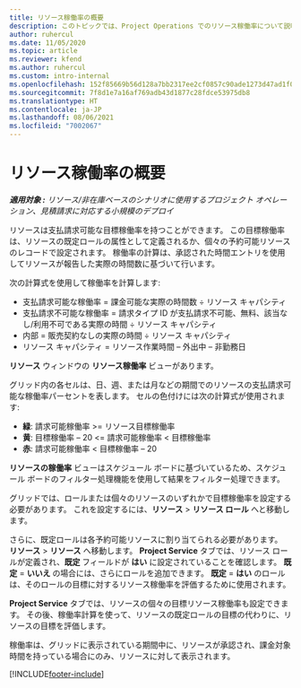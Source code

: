 ```yaml
---
title: リソース稼働率の概要
description: このトピックでは、Project Operations でのリソース稼働率について説明します。
author: ruhercul
ms.date: 11/05/2020
ms.topic: article
ms.reviewer: kfend
ms.author: ruhercul
ms.custom: intro-internal
ms.openlocfilehash: 152f85669b56d128a7bb2317ee2cf0857c90ade1273d47ad1f0f387e00a6bbd8
ms.sourcegitcommit: 7f8d1e7a16af769adb43d1877c28fdce53975db8
ms.translationtype: HT
ms.contentlocale: ja-JP
ms.lasthandoff: 08/06/2021
ms.locfileid: "7002067"
---
```

# <a name="resource-utilization-overview"></a>リソース稼働率の概要

_**適用対象 :** リソース/非在庫ベースのシナリオに使用するプロジェクト オペレーション、見積請求に対応する小規模のデプロイ_

リソースは支払請求可能な目標稼働率を持つことができます。 この目標稼働率は、リソースの既定ロールの属性として定義されるか、個々の予約可能リソースのレコードで設定されます。 稼働率の計算は、承認された時間エントリを使用してリソースが報告した実際の時間数に基づいて行います。

次の計算式を使用して稼働率を計算します:

  - 支払請求可能な稼働率 = 課金可能な実際の時間数 ÷ リソース キャパシティ
  - 支払請求不可能な稼働率 = 請求タイプ ID が支払請求不可能、無料、該当なし/利用不可である実際の時間 ÷ リソース キャパシティ
  - 内部 = 販売契約なしの実際の時間 ÷ リソース キャパシティ
  - リソース キャパシティ = リソース作業時間 – 外出中 – 非勤務日

**リソース** ウィンドウの **リソース稼働率** ビューがあります。

グリッド内の各セルは、日、週、または月などの期間でのリソースの支払請求可能な稼働率パーセントを表します。 セルの色付けには次の計算式が使用されます:

  - **緑**: 請求可能稼働率 >= リソース目標稼働率
  - **黄**: 目標稼働率 – 20 <= 請求可能稼働率 < 目標稼働率
  - **赤**: 請求可能稼働率 < 目標稼働率 – 20

**リソースの稼働率** ビューはスケジュール ボードに基づいているため、スケジュール ボードのフィルター処理機能を使用して結果をフィルター処理できます。

グリッドでは、ロールまたは個々のリソースのいずれかで目標稼働率を設定する必要があります。 これを設定するには、**リソース** > **リソース ロール** へと移動します。

さらに、既定ロールは各予約可能リソースに割り当てられる必要があります。 **リソース** > **リソース** へ移動します。 **Project Service** タブでは、リソース ロールが定義され、**既定** フィールドが **はい** に設定されていることを確認します。 **既定** = **いいえ** の場合には、さらにロールを追加できます。 **既定** = **はい** のロールは、そのロールの目標に対するリソース稼働率を評価するために使用されます。

**Project Service** タブでは、リソースの個々の目標リソース稼働率も設定できます。 その後、稼働率計算を使って、リソースの既定ロールの目標の代わりに、リソースの目標を評価します。

稼働率は、グリッドに表示されている期間中に、リソースが承認され、課金対象時間を持っている場合にのみ、リソースに対して表示されます。


[!INCLUDE[footer-include](../includes/footer-banner.md)]